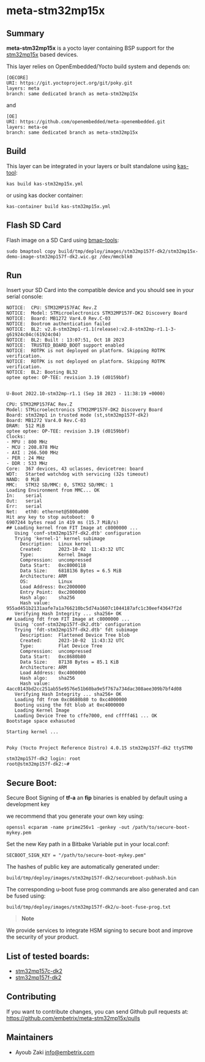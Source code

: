 # meta-stm32mp15x

## Summary

**meta-stm32mp15x** is a yocto layer containing BSP support for the [stm32mp15x](https://wiki.st.com/stm32mpu/wiki/Category:STM32MP15x) based devices.

This layer relies on OpenEmbedded/Yocto build system and depends on:

```
[OECORE]
URI: https://git.yoctoproject.org/git/poky.git
layers: meta
branch: same dedicated branch as meta-stm32mp15x
```
and

```
[OE]
URI: https://github.com/openembedded/meta-openembedded.git
layers: meta-oe
branch: same dedicated branch as meta-stm32mp15x
```

## Build

This layer can be integrated in your layers or built standalone using [kas-tool](https://github.com/siemens/kas):

```
kas build kas-stm32mp15x.yml
```

or using kas docker container:

```
kas-container build kas-stm32mp15x.yml
```

## Flash SD Card

Flash image on a SD Card using [bmap-tools](https://github.com/intel/bmap-tools):


```
sudo bmaptool copy build/tmp/deploy/images/stm32mp157f-dk2/stm32mp15x-demo-image-stm32mp157f-dk2.wic.gz /dev/mmcblk0
```

## Run

Insert your SD Card into the compatible device and you should see in your serial console:

```
NOTICE:  CPU: STM32MP157FAC Rev.Z
NOTICE:  Model: STMicroelectronics STM32MP157F-DK2 Discovery Board
NOTICE:  Board: MB1272 Var4.0 Rev.C-03
NOTICE:  Bootrom authentication failed
NOTICE:  BL2: v2.8-stm32mp1-r1.1(release):v2.8-stm32mp-r1.1-3-g61924c04c(61924c04)
NOTICE:  BL2: Built : 13:07:51, Oct 18 2023
NOTICE:  TRUSTED_BOARD_BOOT support enabled
NOTICE:  ROTPK is not deployed on platform. Skipping ROTPK verification.
NOTICE:  ROTPK is not deployed on platform. Skipping ROTPK verification.
NOTICE:  BL2: Booting BL32
optee optee: OP-TEE: revision 3.19 (d0159bbf)


U-Boot 2022.10-stm32mp-r1.1 (Sep 18 2023 - 11:38:19 +0000)

CPU: STM32MP157FAC Rev.Z
Model: STMicroelectronics STM32MP157F-DK2 Discovery Board
Board: stm32mp1 in trusted mode (st,stm32mp157f-dk2)
Board: MB1272 Var4.0 Rev.C-03
DRAM:  512 MiB
optee optee: OP-TEE: revision 3.19 (d0159bbf)
Clocks:
- MPU : 800 MHz
- MCU : 208.878 MHz
- AXI : 266.500 MHz
- PER : 24 MHz
- DDR : 533 MHz
Core:  367 devices, 43 uclasses, devicetree: board
WDT:   Started watchdog with servicing (32s timeout)
NAND:  0 MiB
MMC:   STM32 SD/MMC: 0, STM32 SD/MMC: 1
Loading Environment from MMC... OK
In:    serial
Out:   serial
Err:   serial
Net:   eth0: ethernet@5800a000
Hit any key to stop autoboot:  0 
6907244 bytes read in 419 ms (15.7 MiB/s)
## Loading kernel from FIT Image at c8000000 ...
   Using 'conf-stm32mp157f-dk2.dtb' configuration
   Trying 'kernel-1' kernel subimage
     Description:  Linux kernel
     Created:      2023-10-02  11:43:32 UTC
     Type:         Kernel Image
     Compression:  uncompressed
     Data Start:   0xc8000118
     Data Size:    6818136 Bytes = 6.5 MiB
     Architecture: ARM
     OS:           Linux
     Load Address: 0xc2000000
     Entry Point:  0xc2000000
     Hash algo:    sha256
     Hash value:   955ad451b2131aafe7a1a766210bc5d74a1607c1044187afc1c30eef43647f2d
   Verifying Hash Integrity ... sha256+ OK
## Loading fdt from FIT Image at c8000000 ...
   Using 'conf-stm32mp157f-dk2.dtb' configuration
   Trying 'fdt-stm32mp157f-dk2.dtb' fdt subimage
     Description:  Flattened Device Tree blob
     Created:      2023-10-02  11:43:32 UTC
     Type:         Flat Device Tree
     Compression:  uncompressed
     Data Start:   0xc8680b80
     Data Size:    87138 Bytes = 85.1 KiB
     Architecture: ARM
     Load Address: 0xc4000000
     Hash algo:    sha256
     Hash value:   4acc0143bd2cc251ab55e9576e51b60ba9e5f767a734dac308aee309b7bf4d08
   Verifying Hash Integrity ... sha256+ OK
   Loading fdt from 0xc8680b80 to 0xc4000000
   Booting using the fdt blob at 0xc4000000
   Loading Kernel Image
   Loading Device Tree to cffe7000, end cffff461 ... OK
Bootstage space exhasuted

Starting kernel ...


Poky (Yocto Project Reference Distro) 4.0.15 stm32mp157f-dk2 ttySTM0

stm32mp157f-dk2 login: root
root@stm32mp157f-dk2:~#
```

## Secure Boot:

Secure Boot Signing of **tf-a** an **fip** binaries is enabled by default using a development key 

we recommend that you generate your own key using: 

```
openssl ecparam -name prime256v1 -genkey -out /path/to/secure-boot-mykey.pem
```

Set the new Key path in a Bitbake Variable put in your local.conf:

```
SECBOOT_SIGN_KEY = "/path/to/secure-boot-mykey.pem"

```

The hashes of public key are automatically generated under:

```
build/tmp/deploy/images/stm32mp157f-dk2/secureboot-pubhash.bin
```

The corresponding u-boot fuse prog commands are also generated and can be fused using:

```
build/tmp/deploy/images/stm32mp157f-dk2/u-boot-fuse-prog.txt
```

> **Note**

We provide services to integrate HSM signing to secure boot and improve the security of your product.

## List of tested boards:

* [stm32mp157c-dk2](https://www.st.com/en/evaluation-tools/stm32mp157c-dk2.html)
* [stm32mp157f-dk2](https://www.st.com/en/evaluation-tools/stm32mp157f-dk2.html)

## Contributing

If you want to contribute changes, you can send Github pull requests at:
https://github.com/embetrix/meta-stm32mp15x/pulls


## Maintainers

 - Ayoub Zaki <info@embetrix.com>
